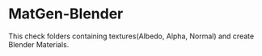 # MatGen-Blender
This check folders containing textures(Albedo, Alpha, Normal) and create Blender Materials.
